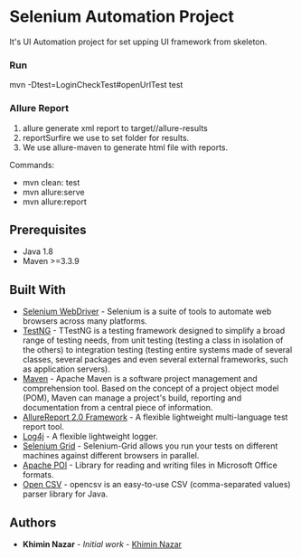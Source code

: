 
# Selenium Automation Project
It's UI Automation project for set upping UI framework from skeleton.

### Run
mvn -Dtest=LoginCheckTest#openUrlTest test

### Allure Report
 1. allure generate xml report to target//allure-results	
 2. reportSurfire we use to set folder for results.
 3. We use allure-maven to generate html file with reports.

Commands:
  * mvn clean: test
  * mvn allure:serve
  * mvn allure:report


 ## Prerequisites
 * Java 1.8
 * Maven >=3.3.9
  
## Built With
  * [Selenium WebDriver](http://www.seleniumhq.org/docs/03_webdriver.jsp) - Selenium is a suite of tools to automate web browsers across many platforms. 
  * [TestNG](http://testng.org/doc/) - TTestNG is a testing framework designed to simplify a broad range of testing needs, from unit testing (testing a class in isolation of the others) to integration testing (testing entire systems made of several classes, several packages and even several external frameworks, such as application servers).
  * [Maven](https://maven.apache.org/) - Apache Maven is a software project management and comprehension tool. Based on the concept of a project object model (POM), Maven can manage a project's build, reporting and documentation from a central piece of information.
  * [AllureReport 2.0 Framework](https://github.com/allure-framework/) - A flexible lightweight multi-language test report tool.
  * [Log4j](https://logging.apache.org/log4j/2.x/) - A flexible lightweight logger.
  * [Selenium Grid](https://www.seleniumhq.org/docs/07_selenium_grid.jsp) - Selenium-Grid allows you run your tests on different machines against different browsers in parallel.
  * [Apache POI](https://poi.apache.org/) - Library for reading and writing files in Microsoft Office formats.
  * [Open CSV](http://opencsv.sourceforge.net/) - opencsv is an easy-to-use CSV (comma-separated values) parser library for Java.


          
## Authors
* **Khimin Nazar** - *Initial work* - [Khimin Nazar](https://github.com/naz1719)